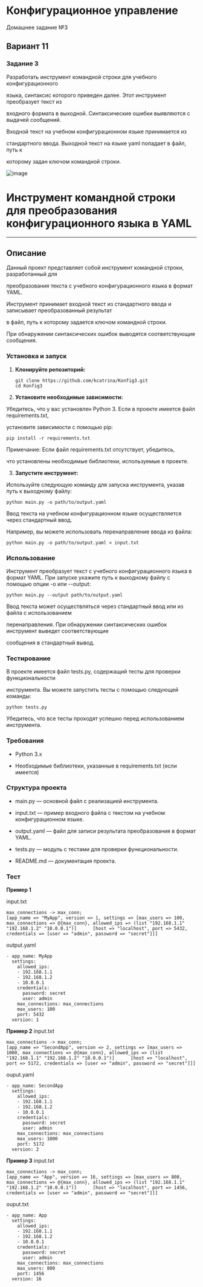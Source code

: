 # Конфигурационное управление
Домашнее задание №3
## Вариант 11
### Задание 3

Разработать инструмент командной строки для учебного конфигурационного

языка, синтаксис которого приведен далее. Этот инструмент преобразует текст из

входного формата в выходной. Синтаксические ошибки выявляются с выдачей сообщений.

Входной текст на учебном конфигурационном языке принимается из

стандартного ввода. Выходной текст на языке yaml попадает в файл, путь к

которому задан ключом командной строки.

![image](https://github.com/user-attachments/assets/5a8bed63-212e-4e07-b374-155d5b84cafc)

# Инструмент командной строки для преобразования конфигурационного языка в YAML

---

## Описание

Данный проект представляет собой инструмент командной строки, разработанный для 

преобразования текста с учебного конфигурационного языка в формат YAML. 

Инструмент принимает входной текст из стандартного ввода и записывает преобразованный результат 

в файл, путь к которому задается ключом командной строки. 

При обнаружении синтаксических ошибок выводятся соответствующие сообщения.

### Установка и запуск

1. **Клонируйте репозиторий:**

   ```
   git clone https://github.com/kcatrina/Konfig3.git
   cd Konfig3
   ```

2. **Установите необходимые зависимости:**

Убедитесь, что у вас установлен Python 3. Если в проекте имеется файл requirements.txt, 

установите зависимости с помощью pip:
```
pip install -r requirements.txt
```
Примечание: Если файл requirements.txt отсутствует, убедитесь, 

что установлены необходимые библиотеки, используемые в проекте.

3. **Запустите инструмент:**

Используйте следующую команду для запуска инструмента, указав путь к выходному файлу:
```
python main.py -o path/to/output.yaml
```
Ввод текста на учебном конфигурационном языке осуществляется через стандартный ввод. 

Например, вы можете использовать перенаправление ввода из файла:
```
python main.py -o path/to/output.yaml < input.txt
```

### Использование
Инструмент преобразует текст с учебного конфигурационного языка в формат YAML. При запуске укажите путь к выходному файлу с помощью опции -o или --output:
```
python main.py --output path/to/output.yaml
```
Ввод текста может осуществляться через стандартный ввод или из файла с использованием 

перенаправления. При обнаружении синтаксических ошибок инструмент выведет соответствующие

сообщения в стандартный вывод.

### Тестирование
В проекте имеется файл tests.py, содержащий тесты для проверки функциональности 

инструмента. Вы можете запустить тесты с помощью следующей команды:
```
python tests.py
```
Убедитесь, что все тесты проходят успешно перед использованием инструмента.

### Требования

- Python 3.x

- Необходимые библиотеки, указанные в requirements.txt (если имеется)

### Структура проекта

- main.py — основной файл с реализацией инструмента.

- input.txt — пример входного файла с текстом на учебном конфигурационном языке.

- output.yaml — файл для записи результата преобразования в формат YAML.

- tests.py — модуль с тестами для проверки функциональности.

- README.md — документация проекта.
  
### Тест

**Пример 1**

input.txt
```
max_connections -> max_conn;
[app_name => "MyApp", version => 1, settings => [max_users => 100, max_connections => @{max_conn}, allowed_ips => (list "192.168.1.1" "192.168.1.2" "10.0.0.1")]      [host => "localhost", port => 5432, credentials => [user => "admin", password => "secret"]]]
```
output.yaml
```
- app_name: MyApp
  settings:
    allowed_ips:
    - 192.168.1.1
    - 192.168.1.2
    - 10.0.0.1
    credentials:
      password: secret
      user: admin
    max_connections: max_connections
    max_users: 100
    port: 5432
  version: 1
```
**Пример 2**
input.txt
```
max_connections -> max_conn;
[app_name => "SecondApp", version => 2, settings => [max_users => 1000, max_connections => @{max_conn}, allowed_ips => (list "192.168.1.1" "192.168.1.2" "10.0.0.1")]      [host => "localhost", port => 5172, credentials => [user => "admin", password => "secret"]]]
```
ouput.yaml
```
- app_name: SecondApp
  settings:
    allowed_ips:
    - 192.168.1.1
    - 192.168.1.2
    - 10.0.0.1
    credentials:
      password: secret
      user: admin
    max_connections: max_connections
    max_users: 1000
    port: 5172
  version: 2
```
**Пример 3**
input.txt
```
max_connections -> max_conn;
[app_name => "App", version => 16, settings => [max_users => 800, max_connections => @{max_conn}, allowed_ips => (list "192.168.1.1" "192.168.1.2" "10.0.0.1")]      [host => "localhost", port => 1456, credentials => [user => "admin", password => "secret"]]]
```
ouput.txt
```
- app_name: App
  settings:
    allowed_ips:
    - 192.168.1.1
    - 192.168.1.2
    - 10.0.0.1
    credentials:
      password: secret
      user: admin
    max_connections: max_connections
    max_users: 800
    port: 1456
  version: 16
```
